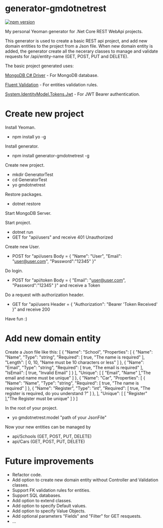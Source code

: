 # generator-gmdotnetrest

[![npm version](https://badge.fury.io/js/generator-gmdotnetrest.svg)](https://badge.fury.io/js/generator-gmdotnetrest)

My personal Yeoman generator for .Net Core REST WebApi projects.

This generator is used to create a basic REST api project, and add new domain entities to the project from a Json file.
When new domain entity is added, the generator create all the necerary classes to manage and validate requests for /api/entity-name (GET, POST, PUT and DELETE).

The basic project generated uses:

[MongoDB C# Driver](https://github.com/mongodb/mongo-csharp-driver#readme) - For MongoDB database.

[Fluent Validation](https://github.com/JeremySkinner/FluentValidation) - For entities validation rules.

[System.IdentityModel.Tokens.Jwt](https://github.com/AzureAD/azure-activedirectory-identitymodel-extensions-for-dotnet#readme) - For JWT Bearer authentication.

# Create new project

Install Yeoman.
- npm install yo -g


Install generator. 
- npm install generator-gmdotnetrest -g


Create new project.
- mkdir GeneratorTest
- cd GeneratorTest
- yo gmdotnetrest


Restore packages. 
- dotnet restore


Start MongoDB Server. 


Start project.
- dotnet run 
- GET for "api/users" and receive 401 Unauthorized


Create new User.
- POST for "api/users  Body = { "Name": "User", "Email": "user@user.com", "Password":"12345" }"


Do login.
- POST for "api/token Body = { "Email": "user@user.com", "Password":"12345" }" and receive a Token


Do a request with authorization header.
- GET for "api/users Header = { "Authorization": "Bearer 'Token Received' }" and receive 200


Have fun :)

# Add new domain entity

Create a Json file like this:
[
  {
    "Name": "School",
    "Properties": [
      {
        "Name": "Name",
        "Type": "string",
        "Required": [ true, "The name is required" ],
        "Length": [ 0, 10, "Name must be 10 characters or less" ]
      },
      {
        "Name": "Email",
        "Type": "string",
        "Required": [ true, "The email is required" ],
        "IsEmail": [ true, "Invalid Email" ]
      }
    ],
    "Unique": [
      [ "Email", "Name" ],"The email and name must be unique"
    ]
  },
  {
    "Name": "Car",
    "Properties": [
      {
        "Name": "Name",
        "Type": "string",
        "Required": [ true, "The name is required" ]
      },
      {
        "Name": "Register",
        "Type": "int",
        "Required": [ true, "The register is required, do you understand ?" ]
      },
    ],
    "Unique": [
      [ "Register" ],"The Register must be unique"
    ]
  }
]


In the root of your project. 
- yo gmdotnetrest:model "path of your JsonFile"


Now your new entities can be managed by 
 - api/Schools (GET, POST, PUT, DELETE)
 - api/Cars (GET, POST, PUT, DELETE)

# Future improvements 

- Refactor code.
- Add option to create new domain entity without Controller and Validation classes.
- Support FK validation rules for entities.
- Support SQL databases.
- Add option to extend classes.
- Add option to specify Default values.
- Add option to specify Value Objects.
- Add optional parameters "Fields" and "Filter" for GET resquests.
- ...
